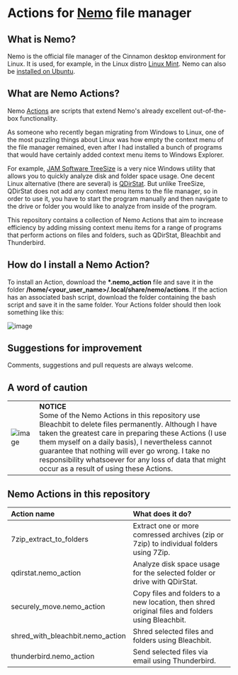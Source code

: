 # Actions for [Nemo](https://en.wikipedia.org/wiki/Nemo_(file_manager)) file manager
## What is Nemo?
Nemo is the official file manager of the Cinnamon desktop environment for Linux. It is used, for example, in the Linux distro [Linux Mint](https://www.linuxmint.com/). Nemo can also be [installed on Ubuntu](https://itsfoss.com/install-nemo-file-manager-ubuntu/). 


## What are Nemo Actions?
Nemo [Actions](https://www.youtube.com/watch?v=csbMSmjGmPo) are scripts that extend Nemo's already excellent out-of-the-box functionality.

As someone who recently began migrating from Windows to Linux, one of the most puzzling things about Linux was how empty the context menu of the file manager remained, even after I had installed a bunch of programs that would have certainly added context menu items to Windows Explorer. 

For example, [JAM Software TreeSize](https://www.jam-software.com/treesize_free/features.shtml) is a very nice Windows utility that allows you to quickly analyze disk and folder space usage. One decent Linux alternative (there are several) is [QDirStat](https://github.com/shundhammer/qdirstat). But unlike TreeSize, QDirStat does not add any context menu items to the file manager, so in order to use it, you have to start the program manually and then navigate to the drive or folder you would like to analyze from inside of the program.

This repository contains a collection of Nemo Actions that aim to increase efficiency by adding missing context menu items for a range of programs that perform actions on files and folders, such as QDirStat, Bleachbit and Thunderbird.

## How do I install a Nemo Action?

To install an Action, download the __*.nemo_action__ file and save it in the folder __/home/<your_user_name>/.local/share/nemo/actions__. If the action has an associated bash script, download the folder containing the bash script and save it in the same folder. Your Actions folder should then look something like this:

![image](https://github.com/RayCulp/actions-for-nemo-file-manager/assets/7621330/946dd48c-2290-49b3-9e0b-3e7f7d155928)

## Suggestions for improvement

Comments, suggestions and pull requests are always welcome.

## A word of caution

|   |   |
|:---|:---|
| ![image](https://github.com/RayCulp/actions-for-nemo-file-manager/assets/7621330/852bed00-e05f-4190-b078-c2077e94bd73) | __NOTICE__ <br/>Some of the Nemo Actions in this repository use Bleachbit to delete files permanently. Although I have taken the greatest care in preparing these Actions (I use them myself on a daily basis), I nevertheless cannot guarantee that nothing will ever go wrong. I take no responsibility whatsoever for any loss of data that might occur as a result of using these Actions.|

## Nemo Actions in this repository

| Action name      | What does it do?      |
|:------------- |:------------- |
| 7zip_extract_to_folders | Extract one or more comressed archives (zip or 7zip) to individual folders using 7Zip. |
| qdirstat.nemo_action | Analyze disk space usage for the selected folder or drive with QDirStat. |
| securely_move.nemo_action | Copy files and folders to a new location, then shred original files and folders using Bleachbit. |
| shred_with_bleachbit.nemo_action | Shred selected files and folders using Bleachbit. |
| thunderbird.nemo_action | Send selected files via email using Thunderbird. |

